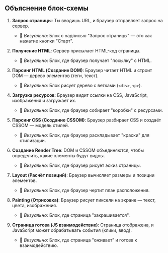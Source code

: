 
## Объяснение блок-схемы

1. **Запрос страницы**: Ты вводишь URL, и браузер отправляет запрос на сервер.
   - 📌 *Визуально*: Блок с надписью "Запрос страницы" — это как нажатие кнопки "Старт".

2. **Получение HTML**: Сервер присылает HTML-код страницы.
   - 📌 *Визуально*: Блок, где браузер получает "посылку" с HTML.

3. **Парсинг HTML (Создание DOM)**: Браузер читает HTML и строит DOM — дерево элементов (теги, текст).
   - 📌 *Визуально*: Блок рисует дерево с ветками (`<div>`, `<p>`).

4. **Загрузка ресурсов**: Браузер видит ссылки на CSS, JavaScript, изображения и загружает их.
   - 📌 *Визуально*: Блок, где браузер собирает "коробки" с ресурсами.

5. **Парсинг CSS (Создание CSSOM)**: Браузер разбирает CSS и создаёт CSSOM — модель стилей.
   - 📌 *Визуально*: Блок, где браузер раскладывает "краски" для стилизации.

6. **Создание Render Tree**: DOM и CSSOM объединяются, чтобы определить, какие элементы будут видны.
   - 📌 *Визуально*: Блок, где браузер рисует эскиз страницы.

7. **Layout (Расчёт позиций)**: Браузер вычисляет размеры и позиции элементов.
   - 📌 *Визуально*: Блок, где браузер чертит план расположения.

8. **Painting (Отрисовка)**: Браузер рисует пиксели на экране — текст, цвета, изображения.
   - 📌 *Визуально*: Блок, где страница "закрашивается".

9. **Страница готова (JS взаимодействие)**: Страница отображена, и JavaScript может обрабатывать события (клики, ввод).
   - 📌 *Визуально*: Блок, где страница "оживает" и готова к взаимодействию.
